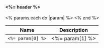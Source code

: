 #### <%= header %>

<table style="width: auto">
    <thead>
        <tr>
            <th>Name</th>
            <th>Description</th>
        </tr>
    </thead>
    <tbody>
        <% params.each do |param| %>
        <tr>
            <td><code><%= param[0] %></code></td>
            <td><%= param[1] %></td>
        </tr>
        <% end %>
    </tbody>
</table>